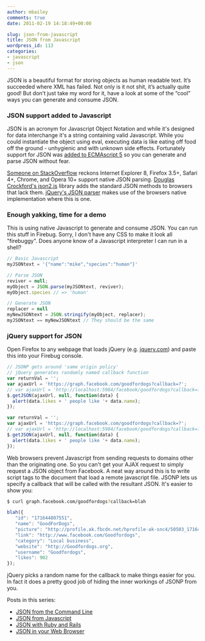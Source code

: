 ```yaml
---
author: mbailey
comments: true
date: 2011-02-19 14:18:49+00:00

slug: json-from-javascript
title: JSON from Javascript
wordpress_id: 113
categories:
- javascript
- json
---
```


JSON is a beautiful format for storing objects as human readable text. It’s
succeeded where XML has failed. Not only is it not shit, it’s actually quite
good! But don’t just take my word for it, have a look at some of the “cool”
ways you can generate and consume JSON.

### JSON support added to Javascript

JSON is an acronym for Javascript Object Notation and while it's designed for
data interchange it's a string containing valid Javascript. While you could
instantiate the object using eval, executing data is like eating off food off
the ground - unhygienic and with unknown side effects. Fortunately support for
JSON was [added to ECMAscript 5](http://ejohn.org/blog/ecmascript-5-strict-mode-json-and-more/) so you can generate and parse JSON without fear.

[Someone on
StackOverflow](http://stackoverflow.com/questions/891299/browser-native-json-support-window-json)
reckons Internet Explorer 8, Firefox 3.5+, Safari 4+, Chrome, and Opera 10+
support native JSON parsing. [Douglas Crockford's
json2.js](https://github.com/douglascrockford/JSON-js) library adds the
standard JSON methods to browsers that lack them. [jQuery's JSON
parser](http://api.jquery.com/jQuery.parseJSON/) makes use of the browsers
native implementation where this is one.


### Enough yakking, time for a demo

This is using native Javascript to generate and consume JSON. You can run this
stuff in Firebug. Sorry, I don't have any CSS to make it look all "firebuggy".
Does anyone know of a Javascript interpreter I can run in a shell?

```javascript
// Basic Javascript
myJSONtext = '{"name":"mike","species":"human"}'

// Parse JSON
reviver = null;
myObject = JSON.parse(myJSONtext, reviver);
myObject.species // => 'human'

// Generate JSON
replacer = null
myNewJSONtext = JSON.stringify(myObject, replacer);
myJSONtext == myNewJSONtext // They should be the same
```


### jQuery support for JSON

Open Firefox to any webpage that loads jQuery (e.g. [jquery.com](http://jquery.com)) and paste this into your Firebug console.

```javascript
// JSONP gets around 'same origin policy'
// jQuery generates randomly named callback function
var returnVal = '';
var ajaxUrl = 'https://graph.facebook.com/goodfordogs?callback=?';
// var ajaxUrl = 'http://localhost:5984/facebook/goodfordogs?callback=?';
$.getJSON(ajaxUrl, null, function(data) {
  alert(data.likes + ' people like '+ data.name);
});

var returnVal = '';
var ajaxUrl = 'https://graph.facebook.com/goodfordogs?callback=?';
// var ajaxUrl = 'http://localhost:5984/facebook/goodfordogs?callback=?';
$.getJSON(ajaxUrl, null, function(data) {
  alert(data.likes + ' people like '+ data.name);
});
```

Web browsers prevent Javascript from sending requests to domains other than the
originating one. So you can't get your AJAX request to simply request a JSON
object from Facebook. A neat way around this is to write script tags to the
document that load a remote javascript file. JSONP lets us specify a callback
that will be called with the resultant JSON. It's easier to show you:

```bash
$ curl graph.facebook.com/goodfordogs?callback=blah
```

```javascript
blah({
   "id": "171644807551",
   "name": "GoodForDogs",
   "picture": "http://profile.ak.fbcdn.net/hprofile-ak-snc4/50503_171644807551_2269219_s.jpg",
   "link": "http://www.facebook.com/Goodfordogs",
   "category": "Local business",
   "website": "http://Goodfordogs.org",
   "username": "Goodfordogs",
   "likes": 902
});
```

jQuery picks a random name for the callback to make things easier for you. In
fact it does a pretty good job of hiding the inner workings of JSONP from you.


Posts in this series:

  * [JSON from the Command Line](../2011/02/json-from-the-command-line/)
  * [JSON from Javascript](../2011/02/json-from-javascript/)
  * [JSON with Ruby and Rails](../2011/02/json-with-ruby-and-rails/)
  * [JSON in your Web Browser](../2011/02/json-in-your-web-browser/)
